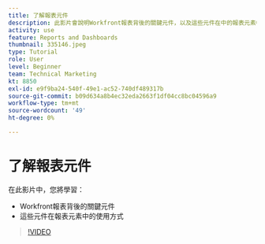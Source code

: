 ```yaml
---
title: 了解報表元件
description: 此影片會說明Workfront報表背後的關鍵元件，以及這些元件在中的報表元素中的使用方式 [!DNL  Workfront].
activity: use
feature: Reports and Dashboards
thumbnail: 335146.jpeg
type: Tutorial
role: User
level: Beginner
team: Technical Marketing
kt: 8850
exl-id: e9f9ba24-540f-49e1-ac52-740df489317b
source-git-commit: b09d634a8b4ec32eda2663f1df04cc8bc04596a9
workflow-type: tm+mt
source-wordcount: '49'
ht-degree: 0%

---
```


# 了解報表元件

在此影片中，您將學習：

* Workfront報表背後的關鍵元件
* 這些元件在報表元素中的使用方式

>[!VIDEO](https://video.tv.adobe.com/v/335146/?quality=12)
